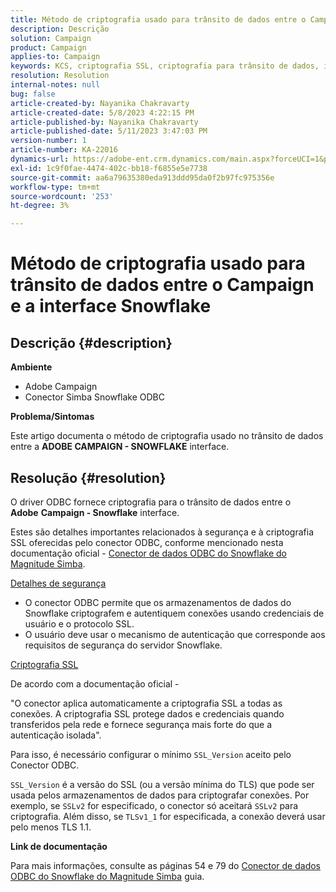 ```yaml
---
title: Método de criptografia usado para trânsito de dados entre o Campaign e a interface Snowflake
description: Descrição
solution: Campaign
product: Campaign
applies-to: Campaign
keywords: KCS, criptografia SSL, criptografia para trânsito de dados, interface de campanha do snowflake, driver ODBC
resolution: Resolution
internal-notes: null
bug: false
article-created-by: Nayanika Chakravarty
article-created-date: 5/8/2023 4:22:15 PM
article-published-by: Nayanika Chakravarty
article-published-date: 5/11/2023 3:47:03 PM
version-number: 1
article-number: KA-22016
dynamics-url: https://adobe-ent.crm.dynamics.com/main.aspx?forceUCI=1&pagetype=entityrecord&etn=knowledgearticle&id=779bd679-bced-ed11-8849-6045bd006239
exl-id: 1c9f0fae-4474-402c-bb18-f6855e5e7738
source-git-commit: aa6a79635380eda913ddd95da0f2b97fc975356e
workflow-type: tm+mt
source-wordcount: '253'
ht-degree: 3%

---
```


# Método de criptografia usado para trânsito de dados entre o Campaign e a interface Snowflake

## Descrição {#description}


<b>Ambiente</b>

- Adobe Campaign
- Conector Simba Snowflake ODBC


<b>Problema/Sintomas</b>

Este artigo documenta o método de criptografia usado no trânsito de dados entre a <b>ADOBE CAMPAIGN - SNOWFLAKE</b> interface.


## Resolução {#resolution}


O driver ODBC fornece criptografia para o trânsito de dados entre o <b>Adobe</b> <b>Campaign - Snowflake</b> interface.

Estes são detalhes importantes relacionados à segurança e à criptografia SSL oferecidas pelo conector ODBC, conforme mencionado nesta documentação oficial - [Conector de dados ODBC do Snowflake do Magnitude Simba](https://docs.posit.co/drivers/1.8.0/pdf/Simba%20Snowflake%20ODBC%20Connector%20Install%20and%20Configuration%20Guide.pdf).

<u>Detalhes de segurança</u>

- O conector ODBC permite que os armazenamentos de dados do Snowflake criptografem e autentiquem conexões usando credenciais de usuário e o protocolo SSL.
- O usuário deve usar o mecanismo de autenticação que corresponde aos requisitos de segurança do servidor Snowflake.


<u>Criptografia SSL</u>

De acordo com a documentação oficial -

&quot;O conector aplica automaticamente a criptografia SSL a todas as conexões. A criptografia SSL protege dados e credenciais quando transferidos pela rede e fornece segurança mais forte do que a autenticação isolada&quot;.

Para isso, é necessário configurar o mínimo `SSL_Version` aceito pelo Conector ODBC.

`SSL_Version` é a versão do SSL (ou a versão mínima do TLS) que pode ser usada pelos armazenamentos de dados para criptografar conexões. Por exemplo, se `SSLv2` for especificado, o conector só aceitará `SSLv2` para criptografia. Além disso, se `TLSv1_1` for especificada, a conexão deverá usar pelo menos TLS 1.1.

<b>Link de documentação</b>

Para mais informações, consulte as páginas 54 e 79 do [Conector de dados ODBC do Snowflake do Magnitude Simba](https://docs.posit.co/drivers/1.8.0/pdf/Simba%20Snowflake%20ODBC%20Connector%20Install%20and%20Configuration%20Guide.pdf) guia.
